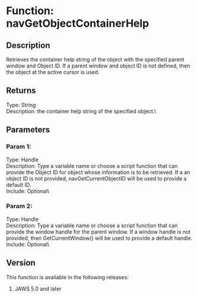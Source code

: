 # Function: navGetObjectContainerHelp

## Description

Retrieves the container help string of the object with the specified
parent window and Object ID. If a parent window and object ID is not
defined, then the object at the active cursor is used.

## Returns

Type: String\
Description: the container help string of the specified object.\

## Parameters

### Param 1:

Type: Handle\
Description: Type a variable name or choose a script function that can
provide the Object ID for object whose information is to be retrieved.
If a an object ID is not provided, navGetCurrentObjectID will be used to
provide a default ID.\
Include: Optional\

### Param 2:

Type: Handle\
Description: Type a variable name or choose a script function that can
provide the window handle for the parent window. If a window handle is
not provided, then GetCurrentWindow() will be used to provide a default
handle.\
Include: Optional\

## Version

This function is available in the following releases:

1.  JAWS 5.0 and later
